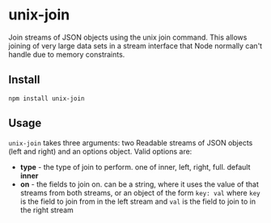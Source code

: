 # unix-join

Join streams of JSON objects using the unix join command.
This allows joining of very large data sets in a stream interface that Node normally can't handle
due to memory constraints.

## Install

```
npm install unix-join
```

## Usage

`unix-join` takes three arguments: two Readable streams of JSON objects (left and right) and an
options object.
Valid options are:
* **type** - the type of join to perform. one of inner, left, right, full. default **inner**
* **on** - the fields to join on. can be a string, where it uses the value of that streams from both
streams, or an object of the form `key: val` where `key` is the field to join from in the left
stream and `val` is the field to join to in the right stream
